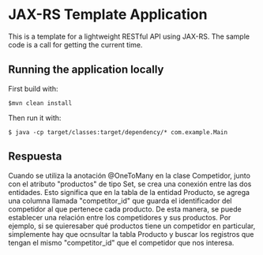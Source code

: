 # JAX-RS Template Application

This is a template for a lightweight RESTful API using JAX-RS. The sample code is a call for getting the current time.
    
## Running the application locally

First build with:

    $mvn clean install

Then run it with:

    $ java -cp target/classes:target/dependency/* com.example.Main

## Respuesta

Cuando se utiliza la anotación @OneToMany en la clase Competidor, junto con el atributo "productos" de tipo Set, se crea una conexión entre las dos entidades. Esto significa que en la tabla de la entidad Producto, se agrega una columna llamada "competitor_id" que guarda el identificador del competidor al que pertenece cada producto. De esta manera, se puede establecer una relación entre los competidores y sus productos. Por ejemplo, si se quieresaber qué productos tiene un competidor en particular, simplemente hay que ocnsultar la tabla Producto y buscar los registros que tengan el mismo "competitor_id" que el competidor que nos interesa.
